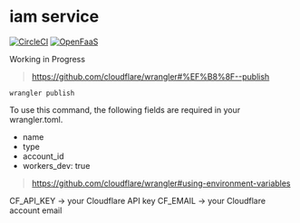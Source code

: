 # iam service

[![CircleCI](https://circleci.com/gh/EqualMa/iam-service.svg?style=svg)](https://circleci.com/gh/EqualMa/iam-service)
[![OpenFaaS](https://img.shields.io/badge/openfaas-cloud-blue.svg)](https://www.openfaas.com)

Working in Progress

> https://github.com/cloudflare/wrangler#%EF%B8%8F--publish

```
wrangler publish
```

To use this command, the following fields are required in your wrangler.toml.

- name
- type
- account_id
- workers_dev: true

> https://github.com/cloudflare/wrangler#using-environment-variables

CF_API_KEY -> your Cloudflare API key
CF_EMAIL -> your Cloudflare account email
